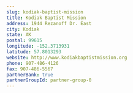 ```yaml
---
slug: kodiak-baptist-mission
title: Kodiak Baptist Mission
address: 1944 Rezanoff Dr. East
city: Kodiak
state: AK
postal: 99615
longitude: -152.3713931
latitude: 57.8013293
website: http://www.kodiakbaptistmission.org
phone: 907-486-4126
fax: 907-486-5567
partnerBank: true
partnerGroupId: partner-group-0
---
```

